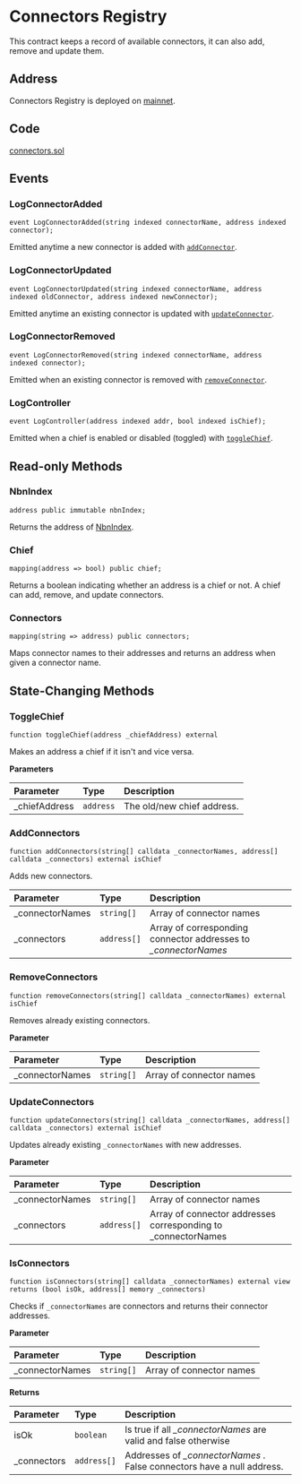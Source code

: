 # Connectors Registry

This contract keeps a record of available connectors, it can also add, remove and update them.

## Address

Connectors Registry is deployed on [mainnet](https://bscscan.com/address/0x944930F20A6D9f17140B6F5ba69F83BFF95eb820).

## Code

[connectors.sol](https://github.com/Open-Currency-Collective/nubian-dsa-contracts/blob/master/contracts/v2/registry/connectors.sol)

## Events

### LogConnectorAdded

```text
event LogConnectorAdded(string indexed connectorName, address indexed connector);
```

Emitted anytime a new connector is added with [`addConnector`](connectors-registry.md#addconnectors).



### LogConnectorUpdated

```text
event LogConnectorUpdated(string indexed connectorName, address indexed oldConnector, address indexed newConnector);
```

Emitted anytime an existing connector is updated with [`updateConnector`](connectors-registry.md#updateconnectors).

### LogConnectorRemoved

```text
event LogConnectorRemoved(string indexed connectorName, address indexed connector);
```

Emitted when an existing connector is removed with [`removeConnector`](connectors-registry.md#removeconnectors).

### LogController

```text
event LogController(address indexed addr, bool indexed isChief);
```

Emitted when a chief is enabled or disabled \(toggled\) with [`toggleChief`](connectors-registry.md#togglechief).

## Read-only Methods

### NbnIndex

```text
address public immutable nbnIndex;
```

Returns the address of [NbnIndex](../dsa-introduction/registry/nbnindex.md).

### Chief

```text
mapping(address => bool) public chief;
```

Returns a boolean indicating whether an address is a chief or not. A chief can add, remove, and update connectors.

### Connectors

```text
mapping(string => address) public connectors;
```

Maps connector names to their addresses and returns an address when given a connector name.

## State-Changing Methods

### ToggleChief

```text
function toggleChief(address _chiefAddress) external
```

Makes an address a chief if it isn't and vice versa.

**Parameters**

| Parameter | Type | Description |
| :--- | :--- | :--- |
| \_chiefAddress | `address` | The old/new chief address. |

### AddConnectors

```text
function addConnectors(string[] calldata _connectorNames, address[] calldata _connectors) external isChief
```

Adds new connectors.

| Parameter | Type | Description |
| :--- | :--- | :--- |
| \_connectorNames | `string[]` | Array of connector names |
| \_connectors | `address[]` | Array of corresponding connector addresses to _\_connectorNames_ |

### RemoveConnectors

```text
function removeConnectors(string[] calldata _connectorNames) external isChief
```

Removes already existing connectors.

**Parameter**

| Parameter | Type | Description |
| :--- | :--- | :--- |
| \_connectorNames | `string[]` | Array of connector names |

### UpdateConnectors

```text
function updateConnectors(string[] calldata _connectorNames, address[] calldata _connectors) external isChief
```

Updates already existing `_connectorNames` with new addresses.

**Parameter**

| Parameter | Type | Description |
| :--- | :--- | :--- |
| \_connectorNames | `string[]` | Array of connector names |
| \_connectors | `address[]` | Array of connector addresses corresponding to \_connectorNames |

### IsConnectors

```text
function isConnectors(string[] calldata _connectorNames) external view returns (bool isOk, address[] memory _connectors)
```

Checks if `_connectorNames` are connectors and returns their connector addresses.

**Parameter**

| Parameter | Type | Description |
| :--- | :--- | :--- |
| \_connectorNames | `string[]` | Array of connector names |

**Returns**

| Parameter | Type | Description |
| :--- | :--- | :--- |
| isOk | `boolean` | Is true if all _\_connectorNames_ are valid and false otherwise |
| \_connectors | `address[]` | Addresses of _\_connectorNames_ . False connectors have a null address. |

